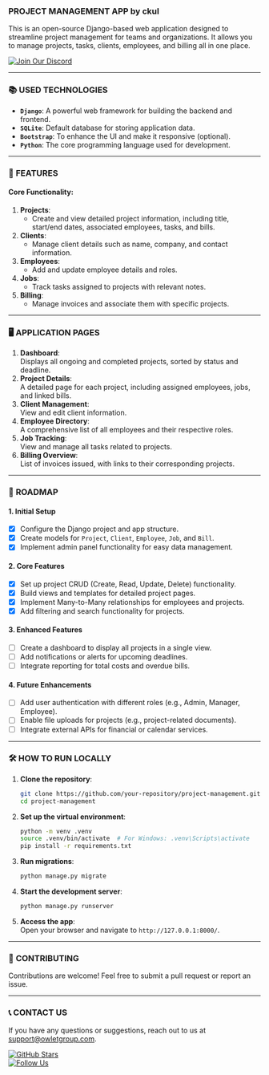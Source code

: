 ### **PROJECT MANAGEMENT APP by ckul**  
This is an open-source Django-based web application designed to streamline project management for teams and organizations. It allows you to manage projects, tasks, clients, employees, and billing all in one place.  

[![Join Our Discord](https://img.shields.io/badge/Join%20Our%20Discord-7289DA?style=for-the-badge&logo=discord&logoColor=white)](https://discord.gg/mXkkp4JaCe)

---

### 📚 **USED TECHNOLOGIES**  
- **`Django`**: A powerful web framework for building the backend and frontend.  
- **`SQLite`**: Default database for storing application data.  
- **`Bootstrap`**: To enhance the UI and make it responsive (optional).  
- **`Python`**: The core programming language used for development.  

---

### 📘 **FEATURES**  
#### Core Functionality:  
1. **Projects**:  
   - Create and view detailed project information, including title, start/end dates, associated employees, tasks, and bills.  
2. **Clients**:  
   - Manage client details such as name, company, and contact information.  
3. **Employees**:  
   - Add and update employee details and roles.  
4. **Jobs**:  
   - Track tasks assigned to projects with relevant notes.  
5. **Billing**:  
   - Manage invoices and associate them with specific projects.  

---

### 🖥️ **APPLICATION PAGES**  
1. **Dashboard**:  
   Displays all ongoing and completed projects, sorted by status and deadline.  
2. **Project Details**:  
   A detailed page for each project, including assigned employees, jobs, and linked bills.  
3. **Client Management**:  
   View and edit client information.  
4. **Employee Directory**:  
   A comprehensive list of all employees and their respective roles.  
5. **Job Tracking**:  
   View and manage all tasks related to projects.  
6. **Billing Overview**:  
   List of invoices issued, with links to their corresponding projects.  

---

### 🌟 **ROADMAP**  

#### **1. Initial Setup**  
- [x] Configure the Django project and app structure.  
- [x] Create models for `Project`, `Client`, `Employee`, `Job`, and `Bill`.  
- [x] Implement admin panel functionality for easy data management.  

#### **2. Core Features**  
- [x] Set up project CRUD (Create, Read, Update, Delete) functionality.  
- [x] Build views and templates for detailed project pages.  
- [x] Implement Many-to-Many relationships for employees and projects.  
- [x] Add filtering and search functionality for projects.  

#### **3. Enhanced Features**  
- [ ] Create a dashboard to display all projects in a single view.  
- [ ] Add notifications or alerts for upcoming deadlines.  
- [ ] Integrate reporting for total costs and overdue bills.  

#### **4. Future Enhancements**  
- [ ] Add user authentication with different roles (e.g., Admin, Manager, Employee).  
- [ ] Enable file uploads for projects (e.g., project-related documents).  
- [ ] Integrate external APIs for financial or calendar services.  

---

### 🛠️ **HOW TO RUN LOCALLY**  
1. **Clone the repository**:  
   ```bash  
   git clone https://github.com/your-repository/project-management.git  
   cd project-management  
   ```  

2. **Set up the virtual environment**:  
   ```bash  
   python -m venv .venv  
   source .venv/bin/activate  # For Windows: .venv\Scripts\activate  
   pip install -r requirements.txt  
   ```  

3. **Run migrations**:  
   ```bash  
   python manage.py migrate  
   ```  

4. **Start the development server**:  
   ```bash  
   python manage.py runserver  
   ```  

5. **Access the app**:  
   Open your browser and navigate to `http://127.0.0.1:8000/`.  

---

### 🤝 **CONTRIBUTING**  
Contributions are welcome! Feel free to submit a pull request or report an issue.  

---

### 📞 **CONTACT US**  
If you have any questions or suggestions, reach out to us at [support@owletgroup.com](mailto:support@owletgroup.com).  

[![GitHub Stars](https://img.shields.io/github/stars/ckuly/project-handling)](https://github.com/your-repository/project-management)  
[![Follow Us](https://img.shields.io/twitter/follow/kyukarago?style=social)](https://twitter.com/kyukarago)